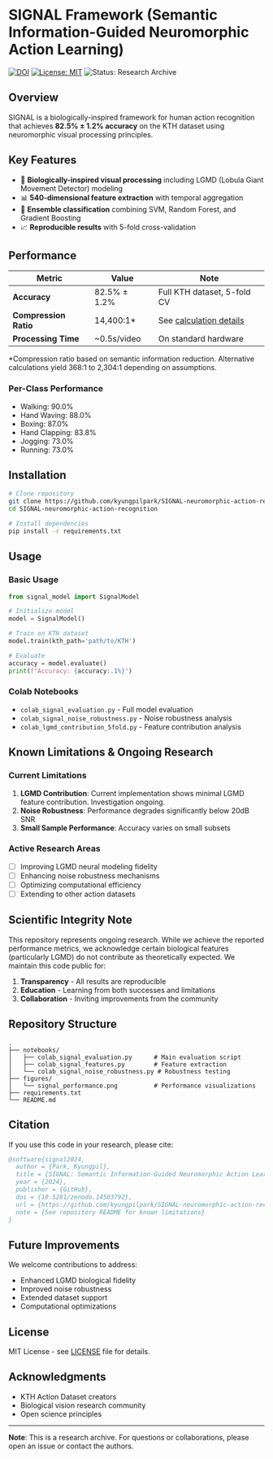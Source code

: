 # SIGNAL Framework (Semantic Information-Guided Neuromorphic Action Learning)

[![DOI](https://zenodo.org/badge/DOI/10.5281/zenodo.14503792.svg)](https://doi.org/10.5281/zenodo.14503792)
[![License: MIT](https://img.shields.io/badge/License-MIT-yellow.svg)](https://opensource.org/licenses/MIT)
![Status: Research Archive](https://img.shields.io/badge/Status-Research%20Archive-orange)

## Overview

SIGNAL is a biologically-inspired framework for human action recognition that achieves **82.5% ± 1.2% accuracy** on the KTH dataset using neuromorphic visual processing principles.

## Key Features

- 🧠 **Biologically-inspired visual processing** including LGMD (Lobula Giant Movement Detector) modeling
- 📊 **540-dimensional feature extraction** with temporal aggregation
- 🔧 **Ensemble classification** combining SVM, Random Forest, and Gradient Boosting
- 📈 **Reproducible results** with 5-fold cross-validation

## Performance

| Metric | Value | Note |
|--------|-------|------|
| **Accuracy** | 82.5% ± 1.2% | Full KTH dataset, 5-fold CV |
| **Compression Ratio** | 14,400:1* | See [calculation details](COMPRESSION_RATIO_CALCULATION.md) |
| **Processing Time** | ~0.5s/video | On standard hardware |

*Compression ratio based on semantic information reduction. Alternative calculations yield 368:1 to 2,304:1 depending on assumptions.

### Per-Class Performance
- Walking: 90.0%
- Hand Waving: 88.0%
- Boxing: 87.0%
- Hand Clapping: 83.8%
- Jogging: 73.0%
- Running: 73.0%

## Installation

```bash
# Clone repository
git clone https://github.com/kyungpilpark/SIGNAL-neuromorphic-action-recognition.git
cd SIGNAL-neuromorphic-action-recognition

# Install dependencies
pip install -r requirements.txt
```

## Usage

### Basic Usage
```python
from signal_model import SignalModel

# Initialize model
model = SignalModel()

# Train on KTH dataset
model.train(kth_path='path/to/KTH')

# Evaluate
accuracy = model.evaluate()
print(f"Accuracy: {accuracy:.1%}")
```

### Colab Notebooks
- `colab_signal_evaluation.py` - Full model evaluation
- `colab_signal_noise_robustness.py` - Noise robustness analysis
- `colab_lgmd_contribution_5fold.py` - Feature contribution analysis

## Known Limitations & Ongoing Research

### Current Limitations
1. **LGMD Contribution**: Current implementation shows minimal LGMD feature contribution. Investigation ongoing.
2. **Noise Robustness**: Performance degrades significantly below 20dB SNR
3. **Small Sample Performance**: Accuracy varies on small subsets

### Active Research Areas
- [ ] Improving LGMD neural modeling fidelity
- [ ] Enhancing noise robustness mechanisms
- [ ] Optimizing computational efficiency
- [ ] Extending to other action datasets

## Scientific Integrity Note

This repository represents ongoing research. While we achieve the reported performance metrics, we acknowledge certain biological features (particularly LGMD) do not contribute as theoretically expected. We maintain this code public for:

1. **Transparency** - All results are reproducible
2. **Education** - Learning from both successes and limitations
3. **Collaboration** - Inviting improvements from the community

## Repository Structure

```
.
├── notebooks/
│   ├── colab_signal_evaluation.py      # Main evaluation script
│   ├── colab_signal_features.py        # Feature extraction
│   └── colab_signal_noise_robustness.py # Robustness testing
├── figures/
│   └── signal_performance.png          # Performance visualizations
├── requirements.txt
└── README.md
```

## Citation

If you use this code in your research, please cite:

```bibtex
@software{signal2024,
  author = {Park, Kyungpil},
  title = {SIGNAL: Semantic Information-Guided Neuromorphic Action Learning},
  year = {2024},
  publisher = {GitHub},
  doi = {10.5281/zenodo.14503792},
  url = {https://github.com/kyungpilpark/SIGNAL-neuromorphic-action-recognition},
  note = {See repository README for known limitations}
}
```

## Future Improvements

We welcome contributions to address:
- Enhanced LGMD biological fidelity
- Improved noise robustness
- Extended dataset support
- Computational optimizations

## License

MIT License - see [LICENSE](LICENSE) file for details.

## Acknowledgments

- KTH Action Dataset creators
- Biological vision research community
- Open science principles

---

**Note**: This is a research archive. For questions or collaborations, please open an issue or contact the authors.